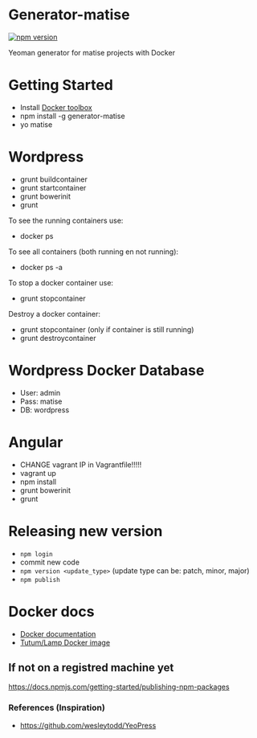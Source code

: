 # Generator-matise
[![npm version](https://badge.fury.io/js/generator-matise.svg)](http://badge.fury.io/js/generator-matise)

Yeoman generator for matise projects with Docker


# Getting Started
- Install [Docker toolbox](https://docs.docker.com/toolbox/overview/)
- npm install -g generator-matise
- yo matise

# Wordpress
- grunt buildcontainer
- grunt startcontainer
- grunt bowerinit
- grunt

To see the running containers use:
- docker ps

To see all containers (both running en not running):
- docker ps -a

To stop a docker container use:
- grunt stopcontainer

Destroy a docker container:
- grunt stopcontainer (only if container is still running)
- grunt destroycontainer

# Wordpress Docker Database
- User: admin
- Pass: matise
- DB: wordpress

# Angular
- CHANGE vagrant IP in Vagrantfile!!!!!
- vagrant up
- npm install
- grunt bowerinit
- grunt

# Releasing new version
- `npm login`
- commit new code
- `npm version <update_type>` (update type can be: patch, minor, major)
- `npm publish`

# Docker docs
- [Docker documentation](https://docs.docker.com/)
- [Tutum/Lamp Docker image](https://github.com/tutumcloud/lamp)

## If not on a registred machine yet
https://docs.npmjs.com/getting-started/publishing-npm-packages

### References (Inspiration)
- https://github.com/wesleytodd/YeoPress
